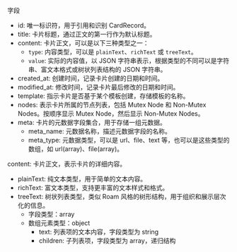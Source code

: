 字段
* id: 唯一标识符，用于引用和识别 CardRecord。
* title: 卡片标题，通过正文的第一行作为默认标题。
* content: 卡片正文，可以是以下三种类型之一：
  - `type`: 内容类型，可以是 `plainText`、`richText` 或 `treeText`。
  - `value`: 实际的内容值，以 JSON 字符串表示，根据类型的不同可以是字符串、富文本格式或树状列表结构的 JSON 字符串。
* created_at: 创建时间，记录卡片创建的日期和时间。
* modified_at: 修改时间，记录卡片最后修改的日期和时间。
* template: 指示卡片是否基于某个模板创建，存储模板的名称。
* nodes: 表示卡片所属的节点列表，包括 Mutex Node 和 Non-Mutex Nodes。按顺序显示 Mutex Node，然后显示 Non-Mutex Nodes。
* meta: 卡片的元数据字段集合，用于存储一组元数据。
    * meta_name: 元数据名称，描述元数据字段的名称。
    * meta_type: 元数据类型，可以是 url、file、text 等，也可以是这些类型的数组，如 url(array)、file(array)。


content: 卡片正文，表示卡片的详细内容。
* plainText: 纯文本类型，用于简单的文本内容。
* richText: 富文本类型，支持更丰富的文本样式和格式。
* treeText: 树状列表类型，类似 Roam 风格的树形结构，用于组织和展示层次化的信息。
    * 字段类型：array
    * 数组元素类型：object
        * text: 列表项的文本内容，字段类型为 string
        * children: 子列表项，字段类型为 array，递归结构